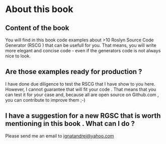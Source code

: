 # About this book

## Content of the book

You will find in this book code examples about >10 Roslyn Source Code Generator (RSCG ) that can be usefull for you. That means, you will write more elegant and concise code - even if the generators code is not always nice to look.

## Are those examples ready for production ?

I have done due diligence to test the RSCG that I have show to you here. However, I cannot guarantee that will fit your code . That means that you can test it for your case and, because all are open source on Github.com , you can contribute to improve them ;-)

## I have a suggestion for a new RGSC that is worth mentioning in this book . What can I do ? 

Please send me an email to ignatandrei@yahoo.com